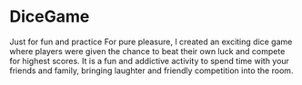 # DiceGame
Just for fun and practice
 For pure pleasure, I created an exciting dice game where players were given the chance to beat their own luck and compete for highest scores. It is a fun and addictive activity to spend time with your friends and family, bringing laughter and friendly competition into the room.
